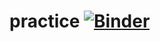# practice [![Binder](https://mybinder.org/badge_logo.svg)](https://mybinder.org/v2/gh/chaldinadasha/practice/main?labpath=Untitled.ipynb)
